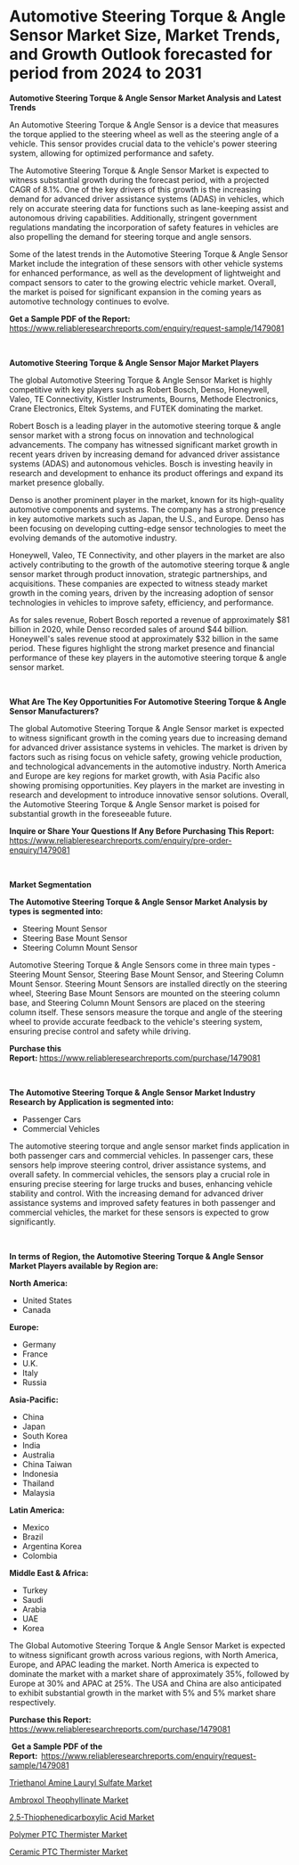 <p><h1>Automotive Steering Torque & Angle Sensor Market Size, Market Trends, and Growth Outlook forecasted for period from 2024 to 2031</h1></p><p><strong>Automotive Steering Torque & Angle Sensor Market Analysis and Latest Trends</strong></p>
<p><p>An Automotive Steering Torque & Angle Sensor is a device that measures the torque applied to the steering wheel as well as the steering angle of a vehicle. This sensor provides crucial data to the vehicle's power steering system, allowing for optimized performance and safety.</p><p>The Automotive Steering Torque & Angle Sensor Market is expected to witness substantial growth during the forecast period, with a projected CAGR of 8.1%. One of the key drivers of this growth is the increasing demand for advanced driver assistance systems (ADAS) in vehicles, which rely on accurate steering data for functions such as lane-keeping assist and autonomous driving capabilities. Additionally, stringent government regulations mandating the incorporation of safety features in vehicles are also propelling the demand for steering torque and angle sensors.</p><p>Some of the latest trends in the Automotive Steering Torque & Angle Sensor Market include the integration of these sensors with other vehicle systems for enhanced performance, as well as the development of lightweight and compact sensors to cater to the growing electric vehicle market. Overall, the market is poised for significant expansion in the coming years as automotive technology continues to evolve.</p></p>
<p><strong>Get a Sample PDF of the Report:&nbsp;</strong> <a href="https://www.reliableresearchreports.com/enquiry/request-sample/1479081">https://www.reliableresearchreports.com/enquiry/request-sample/1479081</a></p>
<p>&nbsp;</p>
<p><strong>Automotive Steering Torque & Angle Sensor Major Market Players</strong></p>
<p><p>The global Automotive Steering Torque & Angle Sensor Market is highly competitive with key players such as Robert Bosch, Denso, Honeywell, Valeo, TE Connectivity, Kistler Instruments, Bourns, Methode Electronics, Crane Electronics, Eltek Systems, and FUTEK dominating the market. </p><p>Robert Bosch is a leading player in the automotive steering torque & angle sensor market with a strong focus on innovation and technological advancements. The company has witnessed significant market growth in recent years driven by increasing demand for advanced driver assistance systems (ADAS) and autonomous vehicles. Bosch is investing heavily in research and development to enhance its product offerings and expand its market presence globally.</p><p>Denso is another prominent player in the market, known for its high-quality automotive components and systems. The company has a strong presence in key automotive markets such as Japan, the U.S., and Europe. Denso has been focusing on developing cutting-edge sensor technologies to meet the evolving demands of the automotive industry.</p><p>Honeywell, Valeo, TE Connectivity, and other players in the market are also actively contributing to the growth of the automotive steering torque & angle sensor market through product innovation, strategic partnerships, and acquisitions. These companies are expected to witness steady market growth in the coming years, driven by the increasing adoption of sensor technologies in vehicles to improve safety, efficiency, and performance.</p><p>As for sales revenue, Robert Bosch reported a revenue of approximately $81 billion in 2020, while Denso recorded sales of around $44 billion. Honeywell's sales revenue stood at approximately $32 billion in the same period. These figures highlight the strong market presence and financial performance of these key players in the automotive steering torque & angle sensor market.</p></p>
<p>&nbsp;</p>
<p><strong>What Are The Key Opportunities For Automotive Steering Torque & Angle Sensor Manufacturers?</strong></p>
<p><p>The global Automotive Steering Torque & Angle Sensor market is expected to witness significant growth in the coming years due to increasing demand for advanced driver assistance systems in vehicles. The market is driven by factors such as rising focus on vehicle safety, growing vehicle production, and technological advancements in the automotive industry. North America and Europe are key regions for market growth, with Asia Pacific also showing promising opportunities. Key players in the market are investing in research and development to introduce innovative sensor solutions. Overall, the Automotive Steering Torque & Angle Sensor market is poised for substantial growth in the foreseeable future.</p></p>
<p><strong>Inquire or Share Your Questions If Any Before Purchasing This Report:</strong> <a href="https://www.reliableresearchreports.com/enquiry/pre-order-enquiry/1479081">https://www.reliableresearchreports.com/enquiry/pre-order-enquiry/1479081</a></p>
<p>&nbsp;</p>
<p><strong>Market Segmentation</strong></p>
<p><strong>The Automotive Steering Torque & Angle Sensor Market Analysis by types is segmented into:</strong></p>
<p><ul><li>Steering Mount Sensor</li><li>Steering Base Mount Sensor</li><li>Steering Column Mount Sensor</li></ul></p>
<p><p>Automotive Steering Torque & Angle Sensors come in three main types - Steering Mount Sensor, Steering Base Mount Sensor, and Steering Column Mount Sensor. Steering Mount Sensors are installed directly on the steering wheel, Steering Base Mount Sensors are mounted on the steering column base, and Steering Column Mount Sensors are placed on the steering column itself. These sensors measure the torque and angle of the steering wheel to provide accurate feedback to the vehicle's steering system, ensuring precise control and safety while driving.</p></p>
<p><strong>Purchase this Report:&nbsp;</strong><a href="https://www.reliableresearchreports.com/purchase/1479081">https://www.reliableresearchreports.com/purchase/1479081</a></p>
<p>&nbsp;</p>
<p><strong>The Automotive Steering Torque & Angle Sensor Market Industry Research by Application is segmented into:</strong></p>
<p><ul><li>Passenger Cars</li><li>Commercial Vehicles</li></ul></p>
<p><p>The automotive steering torque and angle sensor market finds application in both passenger cars and commercial vehicles. In passenger cars, these sensors help improve steering control, driver assistance systems, and overall safety. In commercial vehicles, the sensors play a crucial role in ensuring precise steering for large trucks and buses, enhancing vehicle stability and control. With the increasing demand for advanced driver assistance systems and improved safety features in both passenger and commercial vehicles, the market for these sensors is expected to grow significantly.</p></p>
<p>&nbsp;</p>
<p><strong>In terms of Region, the Automotive Steering Torque & Angle Sensor Market Players available by Region are:</strong></p>
<p>
    <p> <strong> North America: </strong>
        <ul>
            <li>United States</li>
            <li>Canada</li>
        </ul>
        </p> 
    <p> <strong> Europe: </strong>
        <ul>
            <li>Germany</li>
            <li>France</li>
            <li>U.K.</li>
            <li>Italy</li>
            <li>Russia</li>
        </ul>
        </p> 
    <p> <strong> Asia-Pacific: </strong>
        <ul>
            <li>China</li>
            <li>Japan</li>
            <li>South Korea</li>
            <li>India</li>
            <li>Australia</li>
            <li>China Taiwan</li>
            <li>Indonesia</li>
            <li>Thailand</li>
            <li>Malaysia</li>
        </ul>
        </p> 
    <p> <strong> Latin America: </strong>
        <ul>
            <li>Mexico</li>
            <li>Brazil</li>
            <li>Argentina Korea</li>
            <li>Colombia</li>
        </ul>
        </p> 
    <p> <strong> Middle East & Africa: </strong>
        <ul>
            <li>Turkey</li>
            <li>Saudi</li>
            <li>Arabia</li>
            <li>UAE</li>
            <li>Korea</li>
        </ul>
    </p>
    </p>
<p><p>The Global Automotive Steering Torque & Angle Sensor Market is expected to witness significant growth across various regions, with North America, Europe, and APAC leading the market. North America is expected to dominate the market with a market share of approximately 35%, followed by Europe at 30% and APAC at 25%. The USA and China are also anticipated to exhibit substantial growth in the market with 5% and 5% market share respectively.</p></p>
<p><strong>Purchase this Report: </strong><a href="https://www.reliableresearchreports.com/purchase/1479081">https://www.reliableresearchreports.com/purchase/1479081</a></p>
<p>&nbsp;<strong>Get a Sample PDF of the Report:&nbsp;&nbsp;</strong><a href="https://www.reliableresearchreports.com/enquiry/request-sample/1479081">https://www.reliableresearchreports.com/enquiry/request-sample/1479081</a></p>
<p><strong></strong></p>
<p><p><a href="https://github.com/kathiaseamanalvaradovlprc2h/Market-Research-Report-List-1/blob/main/triethanol-amine-lauryl-sulfate-market.md">Triethanol Amine Lauryl Sulfate Market</a></p><p><a href="https://github.com/lylyparadise/Market-Research-Report-List-1/blob/main/ambroxol-theophyllinate-market.md">Ambroxol Theophyllinate Market</a></p><p><a href="https://github.com/johnbach50/Market-Research-Report-List-1/blob/main/25-thiophenedicarboxylic-acid-market.md">2,5-Thiophenedicarboxylic Acid Market</a></p><p><a href="https://github.com/pjcfca/Market-Research-Report-List-1/blob/main/polymer-ptc-thermister-market.md">Polymer PTC Thermister Market</a></p><p><a href="https://github.com/wusalecollins540tpqoz/Market-Research-Report-List-1/blob/main/ceramic-ptc-thermister-market.md">Ceramic PTC Thermister Market</a></p></p>